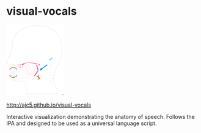 # visual-vocals

![batty](visual-vocals.png)

http://ajc5.github.io/visual-vocals

Interactive visualization demonstrating the anatomy of speech. Follows the IPA and designed to be used as a universal language script.

